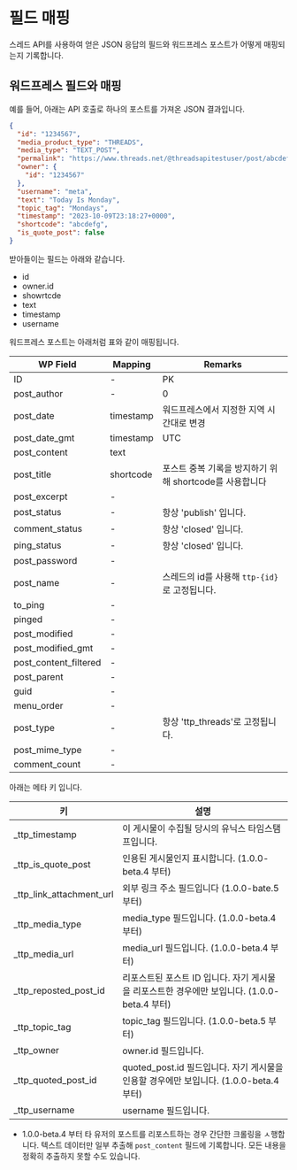 # 필드 매핑

스레드 API를 사용하여 얻은 JSON 응답의 필드와 워드프레스 포스트가 어떻게 매핑되는지 기록합니다.

## 워드프레스 필드와 매핑

예를 들어, 아래는 API 호출로 하나의 포스트를 가져온 JSON 결과입니다.

```json
{
  "id": "1234567",
  "media_product_type": "THREADS",
  "media_type": "TEXT_POST",
  "permalink": "https://www.threads.net/@threadsapitestuser/post/abcdefg",
  "owner": {
    "id": "1234567"
  },
  "username": "meta",
  "text": "Today Is Monday",
  "topic_tag": "Mondays",
  "timestamp": "2023-10-09T23:18:27+0000",
  "shortcode": "abcdefg",
  "is_quote_post": false
}
```

받아들이는 필드는 아래와 같습니다.

- id
- owner.id
- showrtcde
- text
- timestamp
- username

워드프레스 포스트는 아래처럼 표와 같이 매핑됩니다.

| WP Field              | Mapping   | Remarks                             |
|-----------------------|-----------|-------------------------------------|
| ID                    | -         | PK                                  |
| post_author           | -         | 0                                   |
| post_date             | timestamp | 워드프레스에서 지정한 지역 시간대로 변경              |
| post_date_gmt         | timestamp | UTC                                 |
| post_content          | text      |                                     |
| post_title            | shortcode | 포스트 중복 기록을 방지하기 위해 shortcode를 사용합니다 |
| post_excerpt          | -         |                                     |
| post_status           | -         | 항상 'publish' 입니다.                   |
| comment_status        | -         | 항상 'closed' 입니다.                    |
| ping_status           | -         | 항상 'closed' 입니다.                    |
| post_password         | -         |                                     |
| post_name             | -         | 스레드의 id를 사용해 `ttp-{id}`로 고정됩니다.     |
| to_ping               | -         |                                     |
| pinged                | -         |                                     |
| post_modified         | -         |                                     |
| post_modified_gmt     | -         |                                     |
| post_content_filtered | -         |                                     |
| post_parent           | -         |                                     |
| guid                  | -         |                                     |
| menu_order            | -         |                                     |
| post_type             | -         | 항상 'ttp_threads'로 고정됩니다.            |
| post_mime_type        | -         |                                     |
| comment_count         | -         |                                     |

아래는 메타 키 입니다.

| 키                        | 설명                                                             |
|--------------------------|----------------------------------------------------------------|
| _ttp_timestamp           | 이 게시물이 수집될 당시의 유닉스 타임스탬프입니다.                                   |
| _ttp_is_quote_post       | 인용된 게시물인지 표시합니다. (1.0.0-beta.4 부터)                             |
| _ttp_link_attachment_url | 외부 링크 주소 필드입니다 (1.0.0-bate.5 부터)                               |
| _ttp_media_type          | media_type 필드입니다. (1.0.0-beta.4 부터)                            |
| _ttp_media_url           | media_url 필드입니다. (1.0.0-beta.4 부터)                             |
| _ttp_reposted_post_id    | 리포스트된 포스트 ID 입니다. 자기 게시물을 리포스트한 경우에만 보입니다. (1.0.0-beta.4 부터)   |
| _ttp_topic_tag           | topic_tag 필드입니다. (1.0.0-beta.5 부터)                             |
| _ttp_owner               | owner.id 필드입니다.                                                |
| _ttp_quoted_post_id      | quoted_post.id 필드입니다. 자기 게시물을 인용할 경우에만 보입니다. (1.0.0-beta.4 부터) |
| _ttp_username            | username 필드입니다.                                                |

- 1.0.0-beta.4 부터 타 유저의 포스트를 리포스트하는 경우 간단한 크롤링을 ㅅ행합니다.
  텍스트 데이터만 일부 추출해 `post_content` 필드에 기록합니다. 모든 내용을 정확히 추출하지 못할 수도 있습니다.
